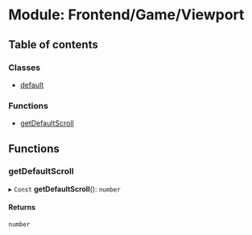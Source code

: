 # Module: Frontend/Game/Viewport

## Table of contents

### Classes

- [default](../classes/Frontend_Game_Viewport.default.md)

### Functions

- [getDefaultScroll](Frontend_Game_Viewport.md#getdefaultscroll)

## Functions

### getDefaultScroll

▸ `Const` **getDefaultScroll**(): `number`

#### Returns

`number`
